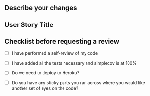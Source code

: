 ## Describe your changes

## User Story Title

## Checklist before requesting a review
- [ ] I have performed a self-review of my code
- [ ] I have added all the tests necessary and simplecov is at 100%
- [ ] Do we need to deploy to Heroku?
- [ ] Do you have any sticky parts you ran across where you would like another set of eyes on the code?

